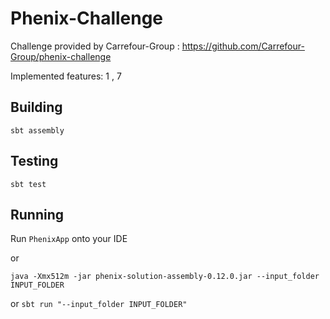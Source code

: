 # Phenix-Challenge
Challenge provided by Carrefour-Group : https://github.com/Carrefour-Group/phenix-challenge

Implemented features: 1 , 7


## Building
`sbt assembly`

## Testing
`sbt test`

## Running
Run `PhenixApp` onto your IDE

or

`java -Xmx512m -jar phenix-solution-assembly-0.12.0.jar --input_folder INPUT_FOLDER`

or
`sbt run "--input_folder INPUT_FOLDER"`


